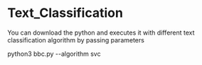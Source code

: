 # Text_Classification

You can download the python and executes it with different text classification algorithm by passing parameters



python3 bbc.py --algorithm svc


